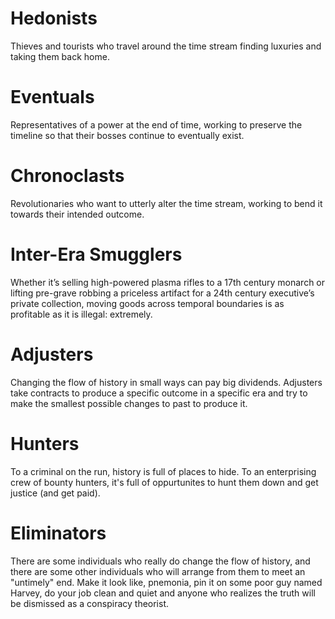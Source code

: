 
# Hedonists
Thieves and tourists who travel around the time stream finding luxuries and taking them back home.

# Eventuals
Representatives of a power at the end of time, working to preserve the timeline so that their bosses continue to eventually exist.

# Chronoclasts
Revolutionaries who want to utterly alter the time stream, working to bend it towards their intended outcome.

# Inter-Era Smugglers
Whether it’s selling high-powered plasma rifles to a 17th century monarch or lifting pre-grave robbing a priceless artifact for a 24th century executive’s private collection, moving goods across temporal boundaries is as profitable as it is illegal: extremely.

# Adjusters
Changing the flow of history in small ways can pay big dividends. Adjusters take contracts to produce a specific outcome in a specific era and try to make the smallest possible changes to past to produce it.

# Hunters
To a criminal on the run, history is full of places to hide. To an enterprising crew of bounty hunters, it's full of oppurtunites to hunt them down and get justice (and get paid). 

# Eliminators 
There are some individuals who really do change the flow of history, and there are some other individuals who will arrange from them to meet an "untimely" end. Make it look like, pnemonia, pin it on some poor guy named Harvey, do your job clean and quiet and anyone who realizes the truth will be dismissed as a conspiracy theorist. 
